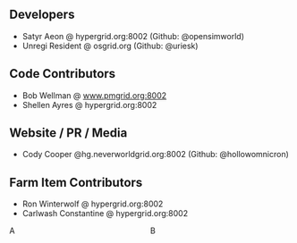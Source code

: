 ## Developers
- Satyr Aeon @ hypergrid.org:8002 (Github: @opensimworld) 
- Unregi Resident @ osgrid.org (Github: @uriesk)

## Code Contributors
- Bob Wellman @ www.pmgrid.org:8002
- Shellen Ayres @ hypergrid.org:8002

## Website / PR / Media
- Cody Cooper @hg.neverworldgrid.org:8002 (Github: @hollowomnicron)

## Farm Item Contributors
- Ron Winterwolf @ hypergrid.org:8002
- Carlwash Constantine  @ hypergrid.org:8002


<div style="width:50%; display: inline-block">A
</div><div style="width:50%; display: inline-block;">B
</div>
